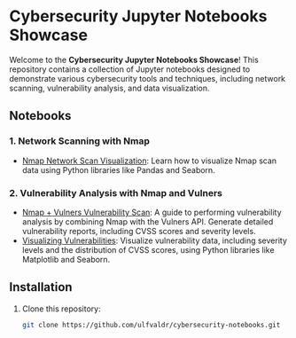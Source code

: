 # Cybersecurity Jupyter Notebooks Showcase

Welcome to the **Cybersecurity Jupyter Notebooks Showcase**! This repository contains a collection of Jupyter notebooks designed to demonstrate various cybersecurity tools and techniques, including network scanning, vulnerability analysis, and data visualization.

## Notebooks

### 1. Network Scanning with Nmap
- [Nmap Network Scan Visualization](nmap/nmap_network_scan_visualization.ipynb): Learn how to visualize Nmap scan data using Python libraries like Pandas and Seaborn.

### 2. Vulnerability Analysis with Nmap and Vulners
- [Nmap + Vulners Vulnerability Scan](vulnerability-analysis/vulnerability_analysis_nmap_vulners.ipynb): A guide to performing vulnerability analysis by combining Nmap with the Vulners API. Generate detailed vulnerability reports, including CVSS scores and severity levels.
- [Visualizing Vulnerabilities](nmap/nmap_network_scan_visualization.ipynb): Visualize vulnerability data, including severity levels and the distribution of CVSS scores, using Python libraries like Matplotlib and Seaborn.

## Installation

1. Clone this repository:
   ```bash
   git clone https://github.com/ulfvaldr/cybersecurity-notebooks.git



